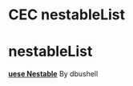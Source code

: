 CEC nestableList
==========

# nestableList

[**uese Nestable**](https://github.com/horken-w/Nestable) By dbushell
